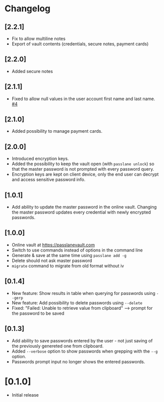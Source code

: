 # Changelog

## [2.2.1]

- Fix to allow multiline notes
- Export of vault contents (credentials, secure notes, payment cards)

## [2.2.0]

- Added secure notes

## [2.1.1]

- Fixed to allow null values in the user account first name and last name. [#4](https://github.com/anssip/passlane/issues/4)

## [2.1.0]

- Added possibility to manage payment cards.

## [2.0.0]

- Introduced encryption keys.
- Added the possibility to keep the vault open (with `passlane unlock`) so that the master password is not prompted with every password query.
- Encryption keys are kept on client device, only the end user can decrypt and access sensitive password info.

## [1.0.1]

- Add ability to update the master password in the online vault. Changing the master password updates every credential with newly encrypted passwords.

## [1.0.0]

- Online vault at https://passlanevault.com
- Switch to use commands instead of options in the command line
- Generate & save at the same time using `passlane add -g`
- Delete should not ask master password
- `migrate` command to migrate from old format without iv

## [0.1.4]

- New feature: Show results in table when querying for passwords using `--gerp`
- New feature: Add possibility to delete passwords using `--delete`
- Fixed: "Failed: Unable to retrieve value from clipboard" --> prompt for the password to be saved

## [0.1.3]

- Add ability to save passwords entered by the user - not just saving of the previously genereted one from clipboard.
- Added `--verbose` option to show passwords when grepping with the `--g` option.
- Passwords prompt input no longer shows the entered passwords.

# [0.1.0]

- Initial release
